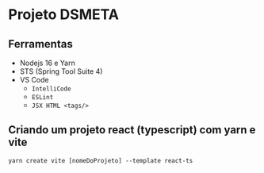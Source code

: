 # Projeto DSMETA

## Ferramentas
- Nodejs 16 e Yarn
- STS (Spring Tool Suite 4)
- VS Code
    - `IntelliCode`
    - `ESLint`
    - `JSX HTML <tags/>`

## Criando um projeto react (typescript) com yarn e vite
```
yarn create vite [nomeDoProjeto] --template react-ts
```
